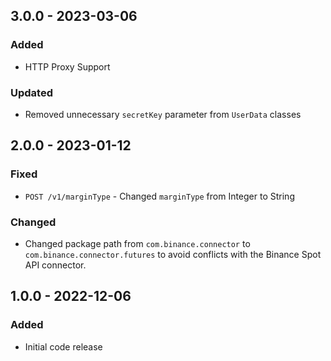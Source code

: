 ## 3.0.0 - 2023-03-06

### Added
- HTTP Proxy Support

### Updated
- Removed unnecessary `secretKey` parameter from `UserData` classes

## 2.0.0 - 2023-01-12

### Fixed
- `POST /v1/marginType` - Changed `marginType` from Integer to String

### Changed
- Changed package path from `com.binance.connector` to `com.binance.connector.futures` to avoid conflicts with the Binance Spot API connector.

## 1.0.0 - 2022-12-06

### Added
- Initial code release
